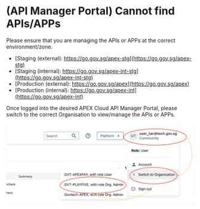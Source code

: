 # (API Manager Portal) Cannot find APIs/APPs

Please ensure that you are managing the APIs or APPs at the correct environment/zone.

- [Staging (external): https://go.gov.sg/apex-stg](https://go.gov.sg/apex-stg)
- [Staging (internal): https://go.gov.sg/apex-int-stg](https://go.gov.sg/apex-int-stg)
- [Production (external): https://go.gov.sg/apex](https://go.gov.sg/apex)
- [Production (internal): https://go.gov.sg/apex-int](https://go.gov.sg/apex-int)

Once logged into the desired APEX Cloud API Manager Portal, please switch to the correct Organisation to view/manage the APIs or APPs.

![Image](./image/docs-home-chng-org.png)
